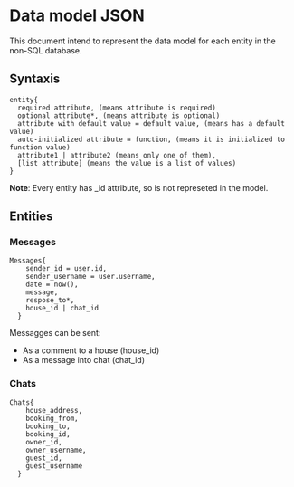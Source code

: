 # Data model JSON

This document intend to represent the data model for each entity in the non-SQL database.

## Syntaxis

```
entity{
  required attribute, (means attribute is required)
  optional attribute*, (means attribute is optional)
  attribute with default value = default value, (means has a default value)
  auto-initialized attribute = function, (means it is initialized to function value)
  attribute1 | attribute2 (means only one of them),
  [list attribute] (means the value is a list of values)
}
```

**Note**: Every entity has _id attribute, so is not represeted in the model. 

## Entities 

### Messages

```
Messages{
    sender_id = user.id,
    sender_username = user.username,
    date = now(), 
    message,
    respose_to*,
    house_id | chat_id
  }

```

Messagges can be sent:

  - As a comment to a house (house_id)
  - As a message into chat (chat_id)

### Chats

```
Chats{
    house_address,
    booking_from,
    booking_to,
    booking_id, 
    owner_id,
    owner_username,
    guest_id,
    guest_username
  }
```
